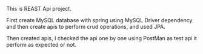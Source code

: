 This is REAST Api project. 

First create MySQL database with spring using MySQL Driver dependency and then create apis to perform crud operations, and used JPA.

Then created apis, I checked the api one by one using PostMan as test api it perform as expected or not.